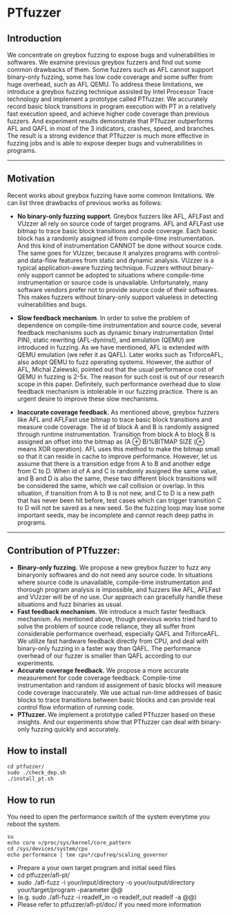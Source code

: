 # PTfuzzer

## Introduction
We concentrate on greybox fuzzing to expose bugs and vulnerabilities in softwares. We examine previous greybox fuzzers and find out some common drawbacks of them. Some fuzzers such as AFL cannot support binary-only fuzzing, some has low code coverage and some suffer from huge overhead, such as AFL QEMU. To address these limitations, we introduce a greybox fuzzing technique assisted by Intel Processor Trace technology and implement a prototype called PTfuzzer. We accurately record basic block transitions in program execution with PT in a relatively fast execution speed, and achieve higher code coverage than previous fuzzers. And experiment results demonstrate that PTfuzzer outperforms AFL and QAFL in most of the 3 indicators, crashes, speed, and branches. The result is a strong evidence that PTfuzzer is much more effective in fuzzing jobs and is able to expose deeper bugs and vulnerabilities in programs.
	
***
	
## Motivation
Recent works about greybox fuzzing have some common limitations.
We can list three drawbacks of previous works as follows:


* **No binary-only fuzzing support**. Greybox fuzzers like AFL, AFLFast and VUzzer all rely on source code of target programs. AFL and AFLFast use bitmap to trace basic block transitions and code coverage. Each basic block has a randomly assigned id from compile-time instrumentation. And this kind of instrumentation CANNOT be done without source code. The same goes for VUzzer, because it analyzes programs with control- and data-flow features from  static and dynamic analysis. VUzzer is a typical application-aware fuzzing technique. Fuzzers without binary-only support cannot be adopted to situations where compile-time instrumentation or source code is unavailable. Unfortunately, many software vendors prefer not to provide source code of their softwares. This makes fuzzers without binary-only support valueless in detecting vulnerabilities and bugs.

* **Slow feedback mechanism**. In order to solve the problem of dependence
on compile-time instrumentation and source code, several feedback mechanisms such as  dynamic binary instrumentation (Intel PIN), static rewriting (AFL-dyninst), and emulation (QEMU)  are introduced in fuzzing. As we have mentioned, AFL is extended with QEMU emulation (we refer it as QAFL). Later works such as TriforceAFL, also adopt QEMU to fuzz operating systems. However, the author of AFL, Michal Zalewski, pointed out that  the usual performance cost of QEMU in fuzzing is 2-5x. The reason for such cost is out of our research scope in this paper. Definitely, such performance  overhead due to slow feedback mechanism is intolerable in our fuzzing practice. There is an urgent desire to improve these slow mechanisms.


* **Inaccurate coverage feedback.** As mentioned above, greybox fuzzers like
AFL and AFLFast use bitmap to trace basic block transitions and measure code coverage. The id of block A and B is randomly assigned through runtime instrumentation. Transition from  block A to block B is assigned an offset into the bitmap as (A ⊕ B)%BITMAP SIZE (⊕ means XOR operation). AFL uses this method to make the bitmap small so that it can reside in cache to improve performance. However, let us assume that there is a transition edge from A to B and another edge from C to D. When id of A and C is randomly assigned the same value, and B and D is also the same, these two different block transitions will be considered the same, which we call collision or overlap. In this situation, if transition from A to B is not new, and C to D is a new path that has never been hit before, test cases which can trigger transition C to D will not be saved as a new seed. So the fuzzing loop may lose some important seeds, may be incomplete and cannot reach deep paths in programs.

***

## Contribution of PTfuzzer:
* **Binary-only fuzzing.** We propose a new greybox fuzzer to fuzz any binaryonly softwares and  do not need any source code. In situations where source code is unavailable, compile-time instrumentation and thorough program
analysis is impossible, and fuzzers like AFL, AFLFast and VUzzer will be of
no use. Our approach can gracefully handle these situations and fuzz binaries
as usual.
* **Fast feedback mechanism.** We introduce a much faster feedback mechanism. As mentioned above, though previous works tried hard to solve the problem of source code reliance, they all suffer from considerable performance overhead, especially QAFL and TriforceAFL. We utilize fast hardware feedback directly from CPU, and  deal with binary-only fuzzing in a faster way than QAFL. The performance overhead of our fuzzer is smaller than QAFL according to our experiments.
* **Accurate coverage feedback.** We propose a more accurate measurement for code coverage feedback. Compile-time instrumentation and random id assignment of basic blocks will measure code coverage inaccurately. We use actual run-time addresses of basic blocks to trace transitions between basic blocks and can provide real control flow information of running code.
* **PTfuzzer.** We implement a prototype called PTfuzzer based on these insights. And our experiments show that PTfuzzer can deal with binary-only fuzzing quickly and accurately.

## How to install
```shell
cd ptfuzzer/
sudo ./check_dep.sh
./install_pt.sh
```
## How to run

You need to open the performance switch of the system everytime you reboot the system.
```
su
echo core >/proc/sys/kernel/core_pattern
cd /sys/devices/system/cpu
echo performance | tee cpu*/cpufreq/scaling_governor
```


* Prepare a your own target program and initial seed files
* cd ptfuzzer/afl-pt/
* sudo ./afl-fuzz -i your/input/directory -o your/output/directory your/target/program -parameter @@
* (e.g. sudo ./afl-fuzz -i readelf_in -o readelf_out readelf -a @@)
* Please refer to ptfuzzer/afl-pt/doc/ if you need more information